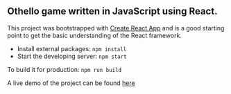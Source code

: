## Othello game written in JavaScript using React.

This project was bootstrapped with [Create React App](https://github.com/facebookincubator/create-react-app) and is a good starting point to get the basic understanding of the React framework.

* Install external packages: `npm install`
* Start the developing server: `npm start`

To build it for production: `npm run build`

A live demo of the project can be found [here](https://mborgbrant.github.io/react-othello-game/)